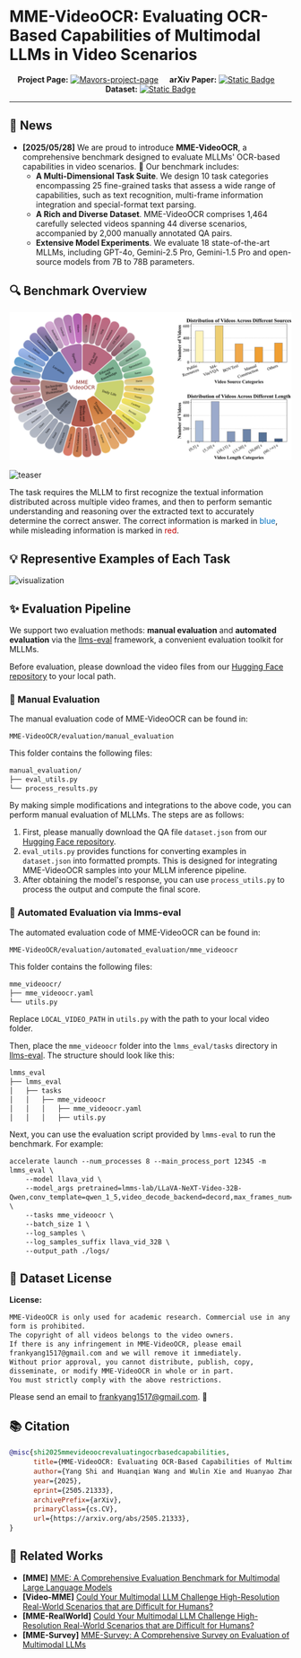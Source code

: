 <div align="center">

</div>

# MME-VideoOCR: Evaluating OCR-Based Capabilities of Multimodal LLMs in Video Scenarios

<div align="center">

**Project Page:** [![Mavors-project-page](https://img.shields.io/badge/MME_VideoOCR-Project_Page-red)](https://mme-videoocr.github.io/) &nbsp;&nbsp;&nbsp; **arXiv Paper:** [![Static Badge](https://img.shields.io/badge/MME_VideoOCR-Paper-green)](https://arxiv.org/pdf/) &nbsp;&nbsp;&nbsp; **Dataset:** [![Static Badge](https://img.shields.io/badge/MME_VideoOCR-Dataset-blue)](https://huggingface.co/datasets/DogNeverSleep/MME-VideoOCR_Dataset)

</div>

---

## 📢 News
- **[2025/05/28]** We are proud to introduce **MME-VideoOCR**, a comprehensive benchmark designed to evaluate MLLMs' OCR-based capabilities in video scenarios. 🎉 Our benchmark includes:
    - **A Multi-Dimensional Task Suite**. We design 10 task categories encompassing 25 fine-grained tasks that assess a wide range of capabilities, such as text recognition, multi-frame information integration and special-format text parsing.
    - **A Rich and Diverse Dataset**. MME-VideoOCR comprises 1,464 carefully selected videos spanning 44 diverse scenarios, accompanied by 2,000 manually annotated QA pairs.
    - **Extensive Model Experiments**. We evaluate 18 state-of-the-art MLLMs, including GPT-4o, Gemini-2.5 Pro, Gemini-1.5 Pro and open-source models from 7B to 78B parameters.

## 🔍 Benchmark Overview
![teaser](src/images/statistics.png)

![teaser](src/images/teaser.png)

The task requires the MLLM to first recognize the textual information distributed across multiple video frames, and then to perform semantic understanding and reasoning over the extracted text to accurately determine the correct answer. The correct information is marked in <span style="color:#0070C0;">blue</span>, while misleading information is marked in <span style="color:#C00000;">red</span>.

## 💡 Representive Examples of Each Task
![visualization](src/images/visualization.png)

## ✨ Evaluation Pipeline
We support two evaluation methods: **manual evaluation** and **automated evaluation** via the [llms-eval](https://github.com/EvolvingLMMs-Lab/lmms-eval) framework, a  convenient evaluation toolkit for MLLMs.

Before evaluation, please download the video files from our [Hugging Face repository](https://huggingface.co/datasets/DogNeverSleep/MME-VideoOCR_Dataset/tree/main) to your local path.

### 📍 Manual Evaluation
The manual evaluation code of MME-VideoOCR can be found in:
```
MME-VideoOCR/evaluation/manual_evaluation
```
This folder contains the following files:
```
manual_evaluation/
├── eval_utils.py
└── process_results.py
```
By making simple modifications and integrations to the above code, you can perform manual evaluation of MLLMs. The steps are as follows:
1. First, please manually download the QA file `dataset.json` from our [Hugging Face repository](https://huggingface.co/datasets/DogNeverSleep/MME-VideoOCR_Dataset/tree/main).
2. `eval_utils.py` provides functions for converting examples in `dataset.json` into formatted prompts. This is designed for integrating MME-VideoOCR samples into your MLLM inference pipeline.
3. After obtaining the model's response, you can use `process_utils.py` to process the output and compute the final score.

### 📍 Automated Evaluation via lmms-eval
The automated evaluation code of MME-VideoOCR can be found in:
```
MME-VideoOCR/evaluation/automated_evaluation/mme_videoocr
```
This folder contains the following files:
```
mme_videoocr/
├── mme_videoocr.yaml
└── utils.py
```
Replace `LOCAL_VIDEO_PATH` in `utils.py` with the path to your local video folder.

Then, place the `mme_videoocr` folder into the `lmms_eval/tasks` directory in [llms-eval](https://github.com/EvolvingLMMs-Lab/lmms-eval). The structure should look like this:
```
lmms_eval
├── lmms_eval
│   ├── tasks
│   │   ├── mme_videoocr
│   │   │   ├── mme_videoocr.yaml
│   │   │   ├── utils.py
```
Next, you can use the evaluation script provided by `lmms-eval` to run the benchmark. For example:
```
accelerate launch --num_processes 8 --main_process_port 12345 -m lmms_eval \
    --model llava_vid \
    --model_args pretrained=lmms-lab/LLaVA-NeXT-Video-32B-Qwen,conv_template=qwen_1_5,video_decode_backend=decord,max_frames_num=32,mm_spatial_pool_mode=average,mm_newline_position=grid,mm_resampler_location=after \
    --tasks mme_videoocr \
    --batch_size 1 \
    --log_samples \
    --log_samples_suffix llava_vid_32B \
    --output_path ./logs/
```

## 🔖 Dataset License
**License:**
```
MME-VideoOCR is only used for academic research. Commercial use in any form is prohibited.
The copyright of all videos belongs to the video owners.
If there is any infringement in MME-VideoOCR, please email frankyang1517@gmail.com and we will remove it immediately.
Without prior approval, you cannot distribute, publish, copy, disseminate, or modify MME-VideoOCR in whole or in part. 
You must strictly comply with the above restrictions.
```
Please send an email to <u>frankyang1517@gmail.com</u>. 🌟

## 📚 Citation
```bibtex
@misc{shi2025mmevideoocrevaluatingocrbasedcapabilities,
      title={MME-VideoOCR: Evaluating OCR-Based Capabilities of Multimodal LLMs in Video Scenarios}, 
      author={Yang Shi and Huanqian Wang and Wulin Xie and Huanyao Zhang and Lijie Zhao and Yi-Fan Zhang and Xinfeng Li and Chaoyou Fu and Zhuoer Wen and Wenting Liu and Zhuoran Zhang and Xinlong Chen and Bohan Zeng and Sihan Yang and Yuanxing Zhang and Pengfei Wan and Haotian Wang and Wenjing Yang},
      year={2025},
      eprint={2505.21333},
      archivePrefix={arXiv},
      primaryClass={cs.CV},
      url={https://arxiv.org/abs/2505.21333}, 
}
```

## 🔗 Related Works
- **[MME]** [MME: A Comprehensive Evaluation Benchmark for Multimodal Large Language Models](https://github.com/BradyFU/Awesome-Multimodal-Large-Language-Models/tree/Evaluation)
- **[Video-MME]** [Could Your Multimodal LLM Challenge High-Resolution Real-World Scenarios that are Difficult for Humans?](https://github.com/MME-Benchmarks/Video-MME)
- **[MME-RealWorld]** [Could Your Multimodal LLM Challenge High-Resolution Real-World Scenarios that are Difficult for Humans?](https://mme-realworld.github.io/)
- **[MME-Survey]** [MME-Survey: A Comprehensive Survey on Evaluation of Multimodal LLMs](https://arxiv.org/abs/2411.15296)